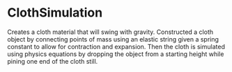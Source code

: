 # ClothSimulation
Creates a cloth material that will swing with gravity. Constructed a cloth object by connecting points of mass using an elastic string given a spring constant to allow for contraction and expansion. Then the cloth is simulated using physics equations by dropping the object from a starting height while pining one end of the cloth still.

